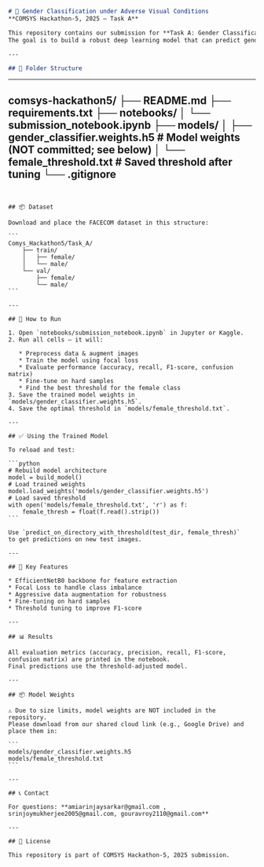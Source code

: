 ```markdown
# 🚀 Gender Classification under Adverse Visual Conditions
**COMSYS Hackathon-5, 2025 – Task A**

This repository contains our submission for **Task A: Gender Classification**.  
The goal is to build a robust deep learning model that can predict gender (Female/Male) from face images captured under challenging conditions (blur, fog, low light, rain, etc.) using the **FACECOM** dataset.

---

## 📂 Folder Structure

```
---
comsys-hackathon5/
├── README.md
├── requirements.txt
├── notebooks/
│ └── submission_notebook.ipynb
├── models/
│ ├── gender_classifier.weights.h5 # Model weights (NOT committed; see below)
│ └── female_threshold.txt # Saved threshold after tuning
└── .gitignore
---
````


## 📦 Dataset

Download and place the FACECOM dataset in this structure:

```
Comys_Hackathon5/Task_A/
    ├── train/
    │   ├── female/
    │   └── male/
    └── val/
        ├── female/
        └── male/
```

---

## 🧪 How to Run

1. Open `notebooks/submission_notebook.ipynb` in Jupyter or Kaggle.
2. Run all cells – it will:

   * Preprocess data & augment images
   * Train the model using focal loss
   * Evaluate performance (accuracy, recall, F1-score, confusion matrix)
   * Fine-tune on hard samples
   * Find the best threshold for the female class
3. Save the trained model weights in `models/gender_classifier.weights.h5`.
4. Save the optimal threshold in `models/female_threshold.txt`.

---

## ✅ Using the Trained Model

To reload and test:

```python
# Rebuild model architecture
model = build_model()
# Load trained weights
model.load_weights('models/gender_classifier.weights.h5')
# Load saved threshold
with open('models/female_threshold.txt', 'r') as f:
    female_thresh = float(f.read().strip())
```

Use `predict_on_directory_with_threshold(test_dir, female_thresh)`
to get predictions on new test images.

---

## 📌 Key Features

* EfficientNetB0 backbone for feature extraction
* Focal Loss to handle class imbalance
* Aggressive data augmentation for robustness
* Fine-tuning on hard samples
* Threshold tuning to improve F1-score

---

## 📊 Results

All evaluation metrics (accuracy, precision, recall, F1-score, confusion matrix) are printed in the notebook.
Final predictions use the threshold-adjusted model.

---

## 📦 Model Weights

⚠️ Due to size limits, model weights are NOT included in the repository.
Please download from our shared cloud link (e.g., Google Drive) and place them in:

```
models/gender_classifier.weights.h5
models/female_threshold.txt
```

---

## 📞 Contact

For questions: **amiarinjaysarkar@gmail.com , srinjoymukherjee2005@gmail.com, gouravroy2110@gmail.com**

---

## 📝 License

This repository is part of COMSYS Hackathon-5, 2025 submission.
